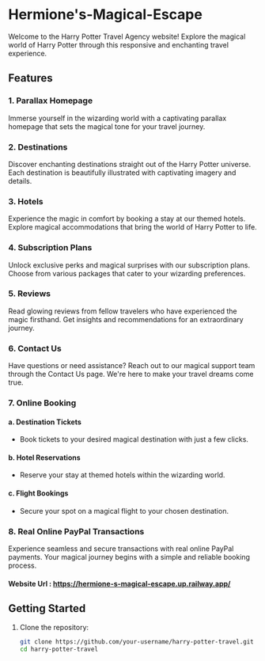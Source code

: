 # Hermione's-Magical-Escape

Welcome to the Harry Potter Travel Agency website! Explore the magical world of Harry Potter through this responsive and enchanting travel experience.

## Features

### 1. Parallax Homepage

Immerse yourself in the wizarding world with a captivating parallax homepage that sets the magical tone for your travel journey.

### 2. Destinations

Discover enchanting destinations straight out of the Harry Potter universe. Each destination is beautifully illustrated with captivating imagery and details.

### 3. Hotels

Experience the magic in comfort by booking a stay at our themed hotels. Explore magical accommodations that bring the world of Harry Potter to life.

### 4. Subscription Plans

Unlock exclusive perks and magical surprises with our subscription plans. Choose from various packages that cater to your wizarding preferences.

### 5. Reviews

Read glowing reviews from fellow travelers who have experienced the magic firsthand. Get insights and recommendations for an extraordinary journey.

### 6. Contact Us

Have questions or need assistance? Reach out to our magical support team through the Contact Us page. We're here to make your travel dreams come true.

### 7. Online Booking

#### a. Destination Tickets
   - Book tickets to your desired magical destination with just a few clicks.

#### b. Hotel Reservations
   - Reserve your stay at themed hotels within the wizarding world.

#### c. Flight Bookings
   - Secure your spot on a magical flight to your chosen destination.

### 8. Real Online PayPal Transactions

Experience seamless and secure transactions with real online PayPal payments. Your magical journey begins with a simple and reliable booking process.

#### Website Url : https://hermione-s-magical-escape.up.railway.app/

## Getting Started

1. Clone the repository:

   ```bash
   git clone https://github.com/your-username/harry-potter-travel.git
   cd harry-potter-travel

